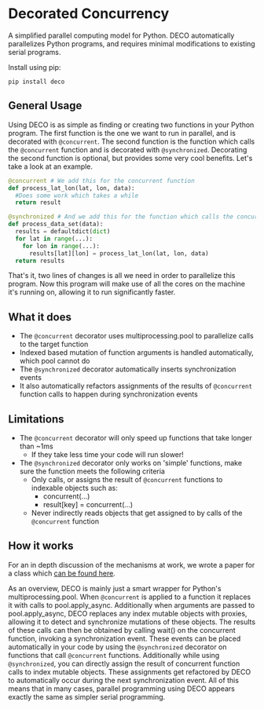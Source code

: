 Decorated Concurrency
===========

A simplified parallel computing model for Python.
DECO automatically parallelizes Python programs, and requires minimal modifications to existing serial programs.

Install using pip:

```
pip install deco
```

General Usage
---------------

Using DECO is as simple as finding or creating two functions in your Python program.
The first function is the one we want to run in parallel, and is decorated with `@concurrent`.
The second function is the function which calls the `@concurrent` function and is decorated with `@synchronized`.
Decorating the second function is optional, but provides some very cool benefits.
Let's take a look at an example.


```python
@concurrent # We add this for the concurrent function
def process_lat_lon(lat, lon, data):
  #Does some work which takes a while
  return result

@synchronized # And we add this for the function which calls the concurrent function
def process_data_set(data):
  results = defaultdict(dict)
  for lat in range(...):
    for lon in range(...):
      results[lat][lon] = process_lat_lon(lat, lon, data)
  return results
```

That's it, two lines of changes is all we need in order to parallelize this program.
Now this program will make use of all the cores on the machine it's running on, allowing it to run significantly faster.

What it does
-------------

  - The `@concurrent` decorator uses multiprocessing.pool to parallelize calls to the target function
  - Indexed based mutation of function arguments is handled automatically, which pool cannot do
  - The `@synchronized` decorator automatically inserts synchronization events 
  - It also automatically refactors assignments of the results of `@concurrent` function calls to happen during synchronization events

Limitations
-------------
  - The `@concurrent` decorator will only speed up functions that take longer than ~1ms
    - If they take less time your code will run slower!
  - The `@synchronized` decorator only works on 'simple' functions, make sure the function meets the following criteria
    - Only calls, or assigns the result of `@concurrent` functions to indexable objects such as:
      - concurrent(...)
      - result[key] = concurrent(...)
    - Never indirectly reads objects that get assigned to by calls of the `@concurrent` function

How it works
-------------

For an in depth discussion of the mechanisms at work, we wrote a paper for a class
which [can be found here](https://drive.google.com/file/d/0B_olmC0u8E3gWTBmN3pydGxHdEE/view).

As an overview, DECO is mainly just a smart wrapper for Python's multiprocessing.pool.
When `@concurrent` is applied to a function it replaces it with calls to pool.apply_async.
Additionally when arguments are passed to pool.apply_async, DECO replaces any index mutable objects with proxies, allowing it to detect and synchronize mutations of these objects.
The results of these calls can then be obtained by calling wait() on the concurrent function, invoking a synchronization event.
These events can be placed automatically in your code by using the `@synchronized` decorator on functions that call `@concurrent` functions.
Additionally while using `@synchronized`, you can directly assign the result of concurrent function calls to index mutable objects.
These assignments get refactored by DECO to automatically occur during the next synchronization event.
All of this means that in many cases, parallel programming using DECO appears exactly the same as simpler serial programming.


